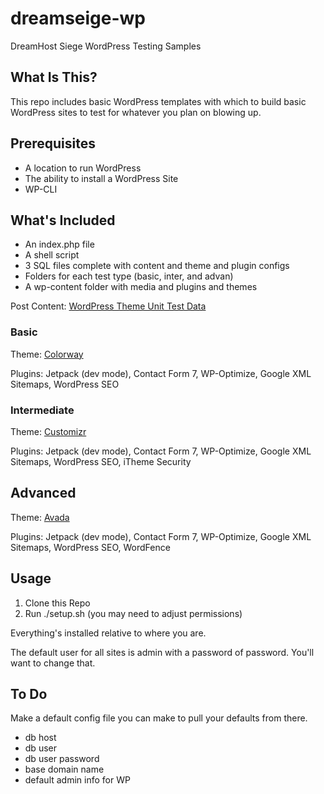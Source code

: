 # dreamseige-wp
DreamHost Siege WordPress Testing Samples

## What Is This?

This repo includes basic WordPress templates with which to build basic WordPress sites to test for whatever you plan on blowing up.

## Prerequisites

* A location to run WordPress
* The ability to install a WordPress Site
* WP-CLI

## What's Included

* An index.php file
* A shell script
* 3 SQL files complete with content and theme and plugin configs
* Folders for each test type (basic, inter, and advan)
* A wp-content folder with media and plugins and themes
			
Post Content: [WordPress Theme Unit Test Data](https://wpcom-themes.svn.automattic.com/demo/theme-unit-test-data.xml)

### Basic

Theme: [Colorway](https://wordpress.org/themes/colorway/)

Plugins: Jetpack (dev mode), Contact Form 7, WP-Optimize, Google XML Sitemaps, WordPress SEO

### Intermediate

Theme: [Customizr](https://wordpress.org/themes/customizr/)

Plugins: Jetpack (dev mode), Contact Form 7, WP-Optimize, Google XML Sitemaps, WordPress SEO, iTheme Security

## Advanced

Theme: [Avada](http://theme-fusion.com/avada/)

Plugins: Jetpack (dev mode), Contact Form 7, WP-Optimize, Google XML Sitemaps, WordPress SEO, WordFence

## Usage

1. Clone this Repo
3. Run ./setup.sh (you may need to adjust permissions)

Everything's installed relative to where you are.

The default user for all sites is admin with a password of password. You'll want to change that.

## To Do

Make a default config file you can make to pull your defaults from there.

* db host
* db user
* db user password
* base domain name
* default admin info for WP